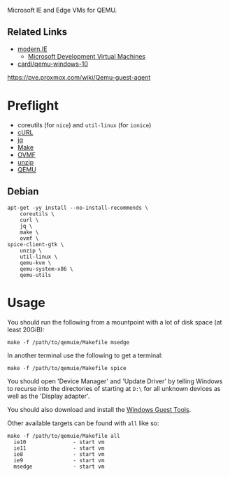 Microsoft IE and Edge VMs for QEMU.

## Related Links

 * [modern.IE](http://modern.ie)
     * [Microsoft Development Virtual Machines](https://developer.microsoft.com/en-us/microsoft-edge/tools/vms/)
 * [cardi/qemu-windows-10](https://github.com/cardi/qemu-windows-10)

https://pve.proxmox.com/wiki/Qemu-guest-agent

# Preflight

 * coreutils (for `nice`) and `util-linux` (for `ionice`)
 * [cURL](https://curl.haxx.se)
 * [jq](https://stedolan.github.io/jq/)
 * [Make](https://www.gnu.org/software/make/)
 * [OVMF](http://www.tianocore.org)
 * [unzip](http://www.info-zip.org/UnZip.html)
 * [QEMU](https://www.qemu.org)

## Debian

    apt-get -yy install --no-install-recommends \
    	coreutils \
    	curl \
    	jq \
    	make \
    	ovmf \
	spice-client-gtk \
    	unzip \
    	util-linux \
    	qemu-kvm \
    	qemu-system-x86 \
    	qemu-utils

# Usage

You should run the following from a mountpoint with a lot of disk space (at least 20GiB):

    make -f /path/to/qemuie/Makefile msedge

In another terminal use the following to get a terminal:

    make -f /path/to/qemuie/Makefile spice

You should open 'Device Manager' and 'Update Driver' by telling Windows to recurse into the directories of starting at `D:\` for all unknown devices as well as the 'Display adapter'.

You should also download and install the [Windows Guest Tools](https://www.spice-space.org/download/windows/spice-guest-tools/spice-guest-tools-latest.exe).

Other available targets can be found with `all` like so:

    make -f /path/to/qemuie/Makefile all
      ie10               - start vm
      ie11               - start vm
      ie8                - start vm
      ie9                - start vm
      msedge             - start vm
